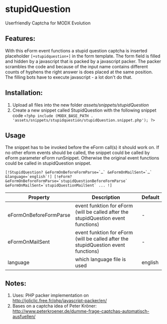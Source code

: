 stupidQuestion
================================================================================

Userfriendly Captcha for MODX Evolution

Features:
--------------------------------------------------------------------------------
With this eForm event functions a stupid question captcha is inserted placeholder `[+stupidquestion+]` in the form template. The form field is filled and hidden by a javascript that is packed by a javascript packer. The packer scrambles the code and because of the input name contains different counts of hyphens the right answer is does placed at the same position. The filling bots have to execute javascript - a lot don't do that.

Installation:
--------------------------------------------------------------------------------
1. Upload all files into the new folder *assets/snippets/stupidQuestion*
2. Create a new snippet called StupidQuestion with the following snippet code
    `<?php
    include (MODX_BASE_PATH . 'assets/snippets/stupidquestion/stupidQuestion.snippet.php');
    ?>`

Usage
--------------------------------------------------------------------------------

The snippet has to be invoked before the eForm call(s) it should work on. If no other eform events should be called, the snippet could be called by eForm parameter eForm runSnippet. Otherwise the original event functions could be called in stupidQuestion snippet.

``[!StupidQuestion? &eFormOnBeforeFormParse=`…` &eFormOnMailSent=`…` &language=`english`!]
[!eForm? &eFormOnBeforeFormParse=`stupidQuestionBeforeFormParse` &eFormOnMailSent=`stupidQuestionMailSent` ... !]``

Property | Description | Default
---- | ----------- | -------
eFormOnBeforeFormParse | event funktion for eForm (will be called after the stupidQuestion event functions) | -
eFormOnMailSent | event funktion for eForm (will be called after the stupidQuestion event functions) | -
language | which language file is used | english

Notes:
--------------------------------------------------------------------------------
1. Uses: PHP packer implementation on http://joliclic.free.fr/php/javascript-packer/en/
2. Bases on a captcha idea of Peter Kröner: http://www.peterkroener.de/dumme-frage-captchas-automatisch-ausfuellen/

